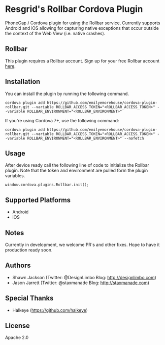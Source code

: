 Resgrid's Rollbar Cordova Plugin
==============

PhoneGap / Cordova plugin for using the Rollbar service. Currently supports Android and iOS allowing for capturing native exceptions that occur outside the context of the Web View (i.e. native crashes).

Rollbar
-------------

This plugin requires a Rollbar account. Sign up for your free Rollbar account [here](https://rollbar.com/).

## Installation ##
You can install the plugin by running the following command.

```
cordova plugin add https://github.com/emilyemorehouse/cordova-plugin-rollbar.git --variable ROLLBAR_ACCESS_TOKEN="<ROLLBAR_ACCESS_TOKEN>" --variable ROLLBAR_ENVIRONMENT="<ROLLBAR_ENVIRONMENT>"
```

If you're using Cordova 7+, use the following command:

```
cordova plugin add https://github.com/emilyemorehouse/cordova-plugin-rollbar.git --variable ROLLBAR_ACCESS_TOKEN="<ROLLBAR_ACCESS_TOKEN>" --variable ROLLBAR_ENVIRONMENT="<ROLLBAR_ENVIRONMENT>" --nofetch
```

## Usage ##
After device ready call the following line of code to initialize the Rollbar plugin. Note that the token and environment are pulled form the plugin variables.

```
window.cordova.plugins.Rollbar.init();
```

## Supported Platforms ##

- Android
- iOS

## Notes ##
Currently in development, we welcome PR's and other fixes. Hope to have it production ready soon.

## Authors ##
* Shawn Jackson (Twitter: @DesignLimbo Blog: http://designlimbo.com)
* Jason Jarrett (Twitter: @staxmanade Blog: http://staxmanade.com)

## Special Thanks ##
* Halkeye (https://github.com/halkeye)

## License ##
Apache 2.0
